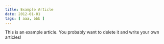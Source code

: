 ```yaml
---
title: Example Article
date: 2012-01-01
tags: [ aaa, bbb ]
---
```


This is an example article. You probably want to delete it and write your own articles!
